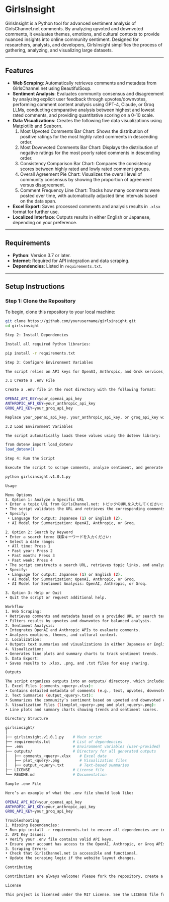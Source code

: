 # GirlsInsight #

GirlsInsight is a Python tool for advanced sentiment analysis of GirlsChannel.net comments. By analyzing upvoted and downvoted comments, it evaluates themes, emotions, and cultural contexts to provide nuanced insights into online community sentiment. Designed for researchers, analysts, and developers, GirlsInsight simplifies the process of gathering, analyzing, and visualizing large datasets.

---

## Features
- **Web Scraping**: Automatically retrieves comments and metadata from GirlsChannel.net using BeautifulSoup.
- **Sentiment Analysis**: Evaluates community consensus and disagreement by analyzing explicit user feedback through upvotes/downvotes, performing comment content analysis using GPT-4, Claude, or Groq LLMs, conducting comparative analysis between highest and lowest rated comments, and providing quantitative scoring on a 0-10 scale.
- **Data Visualizations**: Creates the following five data visualizations using Matplotlib and Seaborn.
	1. Most Upvoted Comments Bar Chart: Shows the distribution of positive ratings for the most highly rated comments in descending order.
	2. Most Downvoted Comments Bar Chart: Displays the distribution of negative ratings for the most poorly rated comments in descending order.
	3. Consistency Comparison Bar Chart: Compares the consistency scores between highly rated and lowly rated comment groups.
	4. Overall Agreement Pie Chart: Visualizes the overall level of community consensus by showing the proportion of agreement versus disagreement.
	5. Comment Frequency Line Chart: Tracks how many comments were posted over time, with automatically adjusted time intervals based on the data span.
- **Excel Export**: Saves processed comments and analysis results in `.xlsx` format for further use.
- **Localized Interface**: Outputs results in either English or Japanese, depending on your preference.

---

## Requirements
- **Python**: Version 3.7 or later.
- **Internet**: Required for API integration and data scraping.
- **Dependencies**: Listed in `requirements.txt`.

---

## Setup Instructions

### Step 1: Clone the Repository
To begin, clone this repository to your local machine:
```bash
git clone https://github.com/yourusername/girlsinsight.git
cd girlsinsight

Step 2: Install Dependencies

Install all required Python libraries:

pip install -r requirements.txt

Step 3: Configure Environment Variables

The script relies on API keys for OpenAI, Anthropic, and Grok services, managed securely through a .env file.

3.1 Create a .env File

Create a .env file in the root directory with the following format:

OPENAI_API_KEY=your_openai_api_key
ANTHROPIC_API_KEY=your_anthropic_api_key
GROQ_API_KEY=your_groq_api_key

Replace your_openai_api_key, your_anthropic_api_key, or groq_api_key with your actual API credentials.

3.2 Load Environment Variables

The script automatically loads these values using the dotenv library:

from dotenv import load_dotenv
load_dotenv()

Step 4: Run the Script

Execute the script to scrape comments, analyze sentiment, and generate outputs:

python girlsinsight.v1.0.1.py

Usage

Menu Options
1. Option 1: Analyze a Specific URL
• Enter a topic URL from GirlsChannel.net: トピックのURLを入力してください: 
• The script validates the URL and retrieves the corresponding comments for analysis.
• Specify:
 • Language for output: Japanese (1) or English (2).
 • AI Model for Summarization: OpenAI, Anthropic, or Groq.

2. Option 2: Search by Keyword
• Enter a search term: 検索キーワードを入力ください: 
• Select a date range:
 • All time: Press 1
 • Past year: Press 2
 • Past month: Press 3
 • Past week: Press 4
• The script constructs a search URL, retrieves topic links, and analyzes matching results.
• Specify:
 • Language for output: Japanese (1) or English (2).
 • AI Model for Summarization: OpenAI, Anthropic, or Groq.
 • AI Model for Sentiment Analysis: OpenAI, Anthropic, or Groq.

3. Option 3: Help or Quit
• Quit the script or request additional help.

Workflow
1. Web Scraping:
• Retrieves comments and metadata based on a provided URL or search term.
• Filters results by upvotes and downvotes for balanced analysis.
2. Sentiment Analysis:
• Integrates OpenAI and Anthropic APIs to evaluate comments.
• Analyzes emotions, themes, and cultural context.
3. Localization:
• Outputs text summaries and visualizations in either Japanese or English.
4. Visualization:
• Generates line plots and summary charts to track sentiment trends.
5. Data Export:
• Saves results to .xlsx, .png, and .txt files for easy sharing.

Outputs

The script organizes outputs into an outputs/ directory, which includes:
1. Excel Files (comments_<query>.xlsx):
• Contains detailed metadata of comments (e.g., text, upvotes, downvotes, and date).
2. Text Summaries (output_<query>.txt):
• Summarizes the community’s sentiment based on upvoted and downvoted comments.
3. Visualization Files (lineplot_<query>.png and plot_<query>.png):
• Line plots and summary charts showing trends and sentiment scores.

Directory Structure

girlsinsight/
│
├── girlsinsight.v1.0.1.py    # Main script
├── requirements.txt          # List of dependencies
├── .env                      # Environment variables (user-provided)
├── outputs/                  # Directory for all generated outputs
│   ├── comments_<query>.xlsx    # Excel data
│   ├── plot_<query>.png         # Visualization files
│   ├── output_<query>.txt       # Text-based summaries
├── LICENSE                   # License file
└── README.md                 # Documentation

Sample .env File

Here’s an example of what the .env file should look like:

OPENAI_API_KEY=your_openai_api_key
ANTHROPIC_API_KEY=your_anthropic_api_key
GROQ_API_KEY=your_groq_api_key

Troubleshooting
1. Missing Dependencies:
• Run pip install -r requirements.txt to ensure all dependencies are installed.
2. API Key Issues:
• Verify your .env file contains valid API keys.
• Ensure your account has access to the OpenAI, Anthropic, or Groq APIs.
3. Scraping Errors:
• Check that GirlsChannel.net is accessible and functional.
• Update the scraping logic if the website layout changes.

Contributing

Contributions are always welcome! Please fork the repository, create a feature branch, and submit a pull request.

License

This project is licensed under the MIT License. See the LICENSE file for more information.

